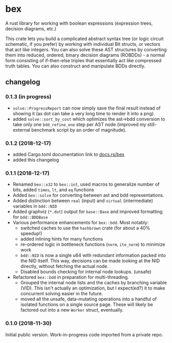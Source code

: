 # bex
A rust library for working with boolean expressions (expression trees, decision diagrams, etc.)

This crate lets you build a complicated abstract syntax tree (or logic circuit schematic, if you prefer) by working with individual Bit structs, or vectors that act like integers. You can also solve these AST structures by converting them into reduced, ordered, binary decision diagrams (ROBDDs) - a normal form consisting of if-then-else triples that essentially act like compressed truth tables. You can also construct and manipulate BDDs directly.


## changelog

### 0.1.3 (in progress)

- `solve::ProgressReport` can now simply save the final result instead of showing it (as dot can take a very long time to render it into a png).
- added `solve::sort_by_cost` which optimizes the ast→bdd conversion to take only one `bdd_refine_one` step per AST node (improved my still-external benchmark script by an order of magnitude).


### 0.1.2 (2018-12-17)

- added Cargo.toml documentation link to [docs.rs/bex](https://docs.rs/bex/)
- added this changelog

### 0.1.1 (2018-12-17)

- Renamed `bex::x32` to `bex::int`, used macros to generalize number of bits, added `times`, `lt`, and `eq` functions
- Added `bex::solve` for converting between ast and bdd representations.
- Added distinction between `real` (input) and `virtual` (intermediate) variables in `bdd::NID`
- Added graphviz (`*.dot`) output for `base::Base` and improved formatting for `bdd::BDDBase`
- Various performance enhancements for `bex::bdd`. Most notably:
  - switched caches to use the `hashbrown` crate (for about a 40% speedup!)
  - added inlining hints for many functions
  - re-ordered logic in bottleneck functions (`norm`, `ite_norm`) to minimize work
  - `bdd::NID` is now a single u64 with redundant information packed into the NID itself. This way, decisions can be made looking at the NID directly, without fetching the actual node.
  - Disabled bounds checking for internal node lookups. (unsafe)
- Refactored `bex::bdd` in preparation for multi-threading.
  - Grouped the internal node lists and the caches by branching variable (VID). This isn't actually an optimization, but I expect(ed?) it to make concurrent solving easier in the future.
  - moved all the unsafe, data-mutating operations into a handful of isolated functions on a single source page. These will likely be factored out into a new `Worker` struct, eventually.

### 0.1.0 (2018-11-30)

Initial public version. Work-in-progress code imported from a private repo.
